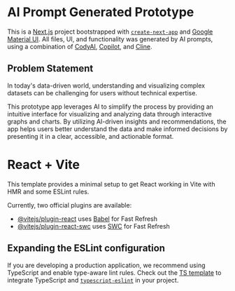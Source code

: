 # AI Prompt Generated Prototype

This is a [Next.js](https://nextjs.org/) project bootstrapped with [`create-next-app`](https://github.com/vercel/next.js/tree/canary/packages/create-next-app) and [Google Material UI](https://mui.com/). All files, UI, and functionality was generated by AI prompts, using a combination of [CodyAI](https://www.sourcegraph.com/cody), [Copilot](https://github.com/features/copilot), and [Cline](https://cline.bot/).

## Problem Statement
In today's data-driven world, understanding and visualizing complex datasets can be challenging for users without technical expertise.

 This prototype app leverages AI to simplify the process by providing an intuitive interface for visualizing and analyzing data through interactive graphs and charts. By utilizing AI-driven insights and recommendations, the app helps users better understand the data and make informed decisions by presenting it in a clear, accessible, and actionable format.

# React + Vite

This template provides a minimal setup to get React working in Vite with HMR and some ESLint rules.

Currently, two official plugins are available:

- [@vitejs/plugin-react](https://github.com/vitejs/vite-plugin-react/blob/main/packages/plugin-react/README.md) uses [Babel](https://babeljs.io/) for Fast Refresh
- [@vitejs/plugin-react-swc](https://github.com/vitejs/vite-plugin-react-swc) uses [SWC](https://swc.rs/) for Fast Refresh

## Expanding the ESLint configuration

If you are developing a production application, we recommend using TypeScript and enable type-aware lint rules. Check out the [TS template](https://github.com/vitejs/vite/tree/main/packages/create-vite/template-react-ts) to integrate TypeScript and [`typescript-eslint`](https://typescript-eslint.io) in your project.
